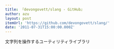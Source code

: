 ```yaml
---
title: 『devongovett/slang - GitHub』
author: azu
layout: post
itemUrl: 'https://github.com/devongovett/slang/'
date: '2011-07-31T15:00:00.000Z'
---
```

文字列を操作するユーティリティライブラリ
